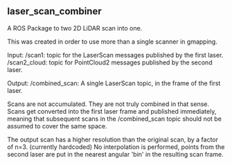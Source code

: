 ## laser_scan_combiner

A ROS Package to two 2D LiDAR scan into one.

This was created in order to use more than a single scanner in gmapping.

Input:
/scan1: topic for the LaserScan messages published by the first laser.
/scan2_cloud: topic for PointCloud2 messages published by the second laser.

Output:
/combined_scan: A single LaserScan topic, in the frame of the first laser.


Scans are not accumulated.
They are not truly combined in that sense.
Scans get converted into the first laser frame and published immediately,
meaning that subsequent scans in the /combined_scan topic should not be assumed to cover the same space.

The output scan has a higher resolution than the original scan, by a factor of n=3. (currently hardcoded)
No interpolation is performed, points from the second laser are put in the nearest angular 'bin' in the resulting scan frame.

